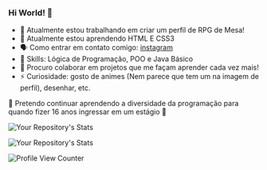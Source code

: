 ### Hi World! 👋


 * 🔭 Atualmente estou trabalhando em criar um perfil de RPG de Mesa!
 * 📖 Atualmente estou aprendendo HTML E CSS3
 * 🗣 Como entrar em contato comigo: [instagram](https://www.instagram.com/rayy.h.b/)
 * 💪 Skills: Lógica de Programação, POO e Java Básico
 * 👯 Procuro colaborar em projetos que me façam aprender cada vez mais!  
 * ⚡ Curiosidade: gosto de animes (Nem parece que tem um na imagem de perfil), desenhar, etc.
 
 🌱 Pretendo continuar aprendendo a diversidade da programação para quando fizer 16 anos ingressar em um estágio 🌱
 
 ![Your Repository's Stats](https://github-readme-stats.vercel.app/api?username=Rayy-san&show_icons=true)
 
 ![Your Repository's Stats](https://github-readme-stats.vercel.app/api/top-langs/?username=Rayy-san&theme=blue-green)
 
 ![Profile View Counter](https://komarev.com/ghpvc/?username=rayy-san)
 
 


